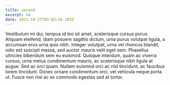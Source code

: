 ```yaml
---
title: second
excerpt: no
date: 2021-10-27T03:03:54.103Z
---
```

Vestibulum mi dui, tempus id leo sit amet, scelerisque cursus purus. Aliquam eleifend, diam posuere sagittis dictum, urna purus volutpat ligula, a accumsan eros urna quis nibh. Integer volutpat, urna vel rhoncus blandit, odio est suscipit massa, sed auctor mauris velit eget sem. Phasellus ultricies bibendum sem eu euismod. Quisque interdum, quam ac viverra cursus, urna metus condimentum mauris, ac scelerisque nibh ligula at augue. Sed ac orci quam. Nullam euismod orci ac nisl tincidunt, ac faucibus lorem tincidunt. Donec ornare condimentum orci, vel vehicula neque porta ut. Fusce non nisl ac ex commodo egestas sed at tortor.